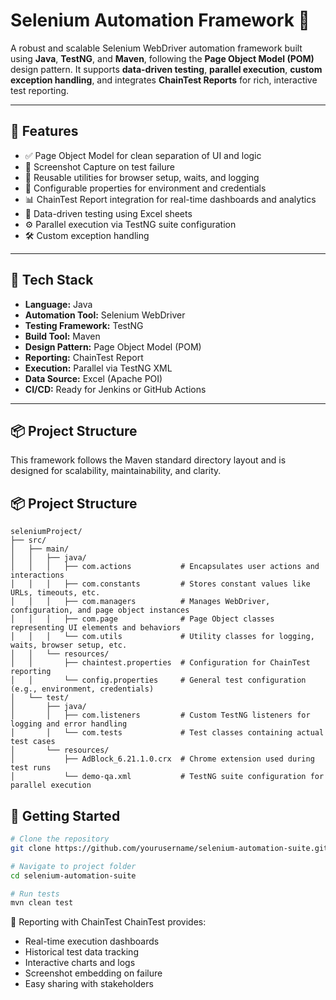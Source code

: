 # Selenium Automation Framework 🚀

A robust and scalable Selenium WebDriver automation framework built using **Java**, **TestNG**, and **Maven**, following the **Page Object Model (POM)** design pattern. It supports **data-driven testing**, **parallel execution**, **custom exception handling**, and integrates **ChainTest Reports** for rich, interactive test reporting.

---

## 📂 Features

- ✅ Page Object Model for clean separation of UI and logic  
- 📸 Screenshot Capture on test failure  
- 🔄 Reusable utilities for browser setup, waits, and logging  
- 🔐 Configurable properties for environment and credentials  
- 📊 ChainTest Report integration for real-time dashboards and analytics  
- 📁 Data-driven testing using Excel sheets  
- ⚙️ Parallel execution via TestNG suite configuration  
- 🛠️ Custom exception handling

---

## 🧰 Tech Stack

- **Language:** Java  
- **Automation Tool:** Selenium WebDriver  
- **Testing Framework:** TestNG  
- **Build Tool:** Maven  
- **Design Pattern:** Page Object Model (POM)  
- **Reporting:** ChainTest Report  
- **Execution:** Parallel via TestNG XML  
- **Data Source:** Excel (Apache POI)  
- **CI/CD:** Ready for Jenkins or GitHub Actions

---

## 📦 Project Structure

This framework follows the Maven standard directory layout and is designed for scalability, maintainability, and clarity.
## 📦 Project Structure

```text
seleniumProject/
├── src/
│   ├── main/
│   │   ├── java/
│   │   │   ├── com.actions           # Encapsulates user actions and interactions
│   │   │   ├── com.constants         # Stores constant values like URLs, timeouts, etc.
│   │   │   ├── com.managers          # Manages WebDriver, configuration, and page object instances
│   │   │   ├── com.page              # Page Object classes representing UI elements and behaviors
│   │   │   └── com.utils             # Utility classes for logging, waits, browser setup, etc.
│   │   └── resources/
│   │       ├── chaintest.properties  # Configuration for ChainTest reporting
│   │       └── config.properties     # General test configuration (e.g., environment, credentials)
│   └── test/
│       ├── java/
│       │   ├── com.listeners         # Custom TestNG listeners for logging and error handling
│       │   └── com.tests             # Test classes containing actual test cases
│       └── resources/
│           ├── AdBlock_6.21.1.0.crx  # Chrome extension used during test runs
│           └── demo-qa.xml           # TestNG suite configuration for parallel execution
```

## 🚀 Getting Started

```bash
# Clone the repository
git clone https://github.com/yourusername/selenium-automation-suite.git

# Navigate to project folder
cd selenium-automation-suite

# Run tests
mvn clean test
```
📸 Reporting with ChainTest
ChainTest provides:

- Real-time execution dashboards
- Historical test data tracking
- Interactive charts and logs
- Screenshot embedding on failure
- Easy sharing with stakeholders
